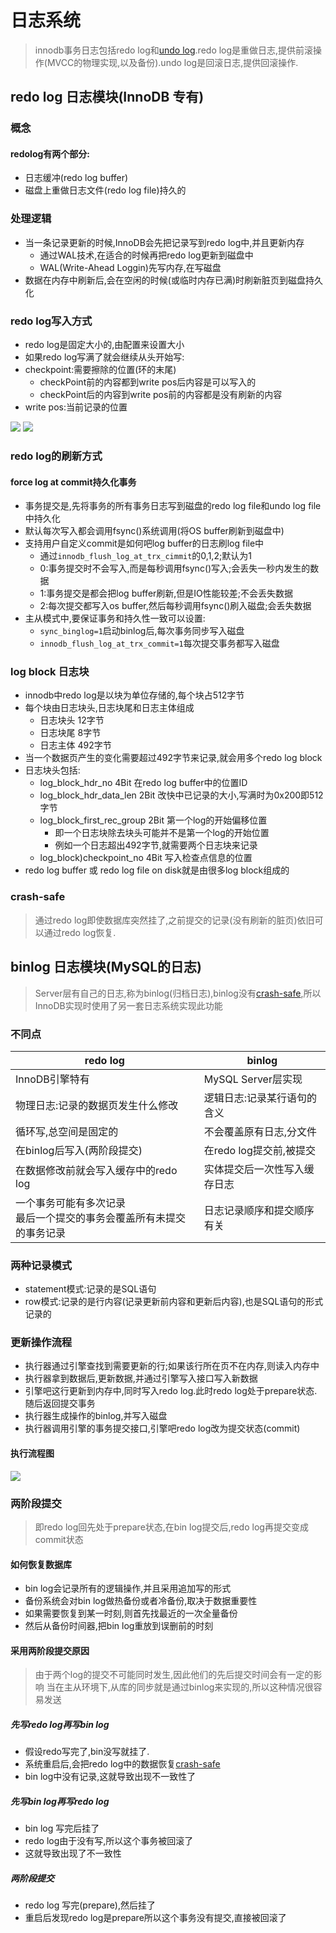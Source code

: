 # 日志系统
> innodb事务日志包括redo log和[undo log](08讲事务到底是隔离还是不隔离的.md#^137642).redo log是重做日志,提供前滚操作(MVCC的物理实现,以及备份).undo log是回滚日志,提供回滚操作.
## redo log 日志模块(InnoDB 专有)
### 概念

#### redolog有两个部分:

- 日志缓冲(redo log buffer)
- 磁盘上重做日志文件(redo log file)持久的

### 处理逻辑

- 当一条记录更新的时候,InnoDB会先把记录写到redo log中,并且更新内存
	- 通过WAL技术,在适合的时候再把redo log更新到磁盘中
	- WAL(Write-Ahead Loggin)先写内存,在写磁盘
- 数据在内存中刷新后,会在空闲的时候(或临时内存已满)时刷新脏页到磁盘持久化

### redo log写入方式
- redo log是固定大小的,由配置来设置大小
- 如果redo log写满了就会继续从头开始写:
- checkpoint:需要擦除的位置(环的末尾)
	- checkPoint前的内容都到write pos后内容是可以写入的
	- checkPoint后的内容到write pos前的内容都是没有刷新的内容
- write pos:当前记录的位置

![](http://img.jaken.top/image/202111241029099.png)
![](http://img.jaken.top/image/20211206192737.png)


### redo log的刷新方式

#### force log at commit持久化事务

- 事务提交是,先将事务的所有事务日志写到磁盘的redo log file和undo log file中持久化
- 默认每次写入都会调用fsync()系统调用(将OS buffer刷新到磁盘中)
- 支持用户自定义commit是如何吧log buffer的日志刷log file中
  - 通过`innodb_flush_log_at_trx_cimmit`的0,1,2;默认为1
  - 0:事务提交时不会写入,而是每秒调用fsync()写入;会丢失一秒内发生的数据
  - 1:事务提交是都会把log buffer刷新,但是IO性能较差;不会丢失数据
  - 2:每次提交都写入os buffer,然后每秒调用fsync()刷入磁盘;会丢失数据
- 主从模式中,要保证事务和持久性一致可以设置:
  - `sync_binglog=1`启动binlog后,每次事务同步写入磁盘
  - `innodb_flush_log_at_trx_commit=1`每次提交事务都写入磁盘

### log block 日志块

- innodb中redo log是以块为单位存储的,每个块占512字节
- 每个块由日志块头,日志块尾和日志主体组成
  - 日志块头 12字节
  - 日志块尾 8字节
  - 日志主体 492字节
- 当一个数据页产生的变化需要超过492字节来记录,就会用多个redo log block
- 日志块头包括:
  - log_block_hdr_no 4Bit 在redo log buffer中的位置ID
  - log_block_hdr_data_len 2Bit 改快中已记录的大小,写满时为0x200即512字节
  - log_block_first_rec_group 2Bit 第一个log的开始偏移位置
    - 即一个日志块除去块头可能并不是第一个log的开始位置
    - 例如一个日志超出492字节,就需要两个日志块来记录
  - log_block)checkpoint_no 4Bit 写入检查点信息的位置
- redo log buffer 或 redo log file on disk就是由很多log block组成的

### crash-safe

> 通过redo log即使数据库突然挂了,之前提交的记录(没有刷新的脏页)依旧可以通过redo log恢复.

## binlog 日志模块(MySQL的日志)
> Server层有自己的日志,称为binlog(归档日志),binlog没有[crash-safe](#crash-safe),所以InnoDB实现时使用了另一套日志系统实现此功能

### 不同点
| redo log                                                     | binlog                       |
| ------------------------------------------------------------ | ---------------------------- |
| InnoDB引擎特有                                               | MySQL Server层实现           |
| 物理日志:记录的数据页发生什么修改                            | 逻辑日志:记录某行语句的含义  |
| 循环写,总空间是固定的                                        | 不会覆盖原有日志,分文件      |
| 在binlog后写入(两阶段提交)                                   | 在redo log提交前,被提交      |
| 在数据修改前就会写入缓存中的redo log                         | 实体提交后一次性写入缓存日志 |
| 一个事务可能有多次记录<br/>最后一个提交的事务会覆盖所有未提交的事务记录 | 日志记录顺序和提交顺序有关   |

### 两种记录模式
- statement模式:记录的是SQL语句
- row模式:记录的是行内容(记录更新前内容和更新后内容),也是SQL语句的形式记录的

### 更新操作流程
- 执行器通过引擎查找到需要更新的行;如果该行所在页不在内存,则读入内存中
- 执行器拿到数据后,更新数据,并通过引擎写入接口写入新数据
- 引擎吧这行更新到内存中,同时写入redo log.此时redo log处于prepare状态.随后返回提交事务
- 执行器生成操作的binlog,并写入磁盘
- 执行器调用引擎的事务提交接口,引擎吧redo log改为提交状态(commit)

#### 执行流程图
![](http://img.jaken.top/image/202111241735320.png)

### 两阶段提交
> 即redo log回先处于prepare状态,在bin log提交后,redo log再提交变成commit状态

#### 如何恢复数据库
- bin log会记录所有的逻辑操作,并且采用追加写的形式
- 备份系统会对bin log做热备份或者冷备份,取决于数据重要性
- 如果需要恢复到某一时刻,则首先找最近的一次全量备份
- 然后从备份时间器,把bin log重放到误删前的时刻

#### 采用两阶段提交原因
> 由于两个log的提交不可能同时发生,因此他们的先后提交时间会有一定的影响
> 当在主从环境下,从库的同步就是通过binlog来实现的,所以这种情况很容易发送

##### 先写redo log再写bin log
- 假设redo写完了,bin没写就挂了.
- 系统重启后,会把redo log中的数据恢复[crash-safe](#crash-safe)
- bin log中没有记录,这就导致出现不一致性了

##### 先写bin log再写redo log
- bin log 写完后挂了
- redo log由于没有写,所以这个事务被回滚了
- 这就导致出现了不一致性

##### 两阶段提交 
- redo log 写完(prepare),然后挂了
- 重启后发现redo log是prepare所以这个事务没有提交,直接被回滚了



